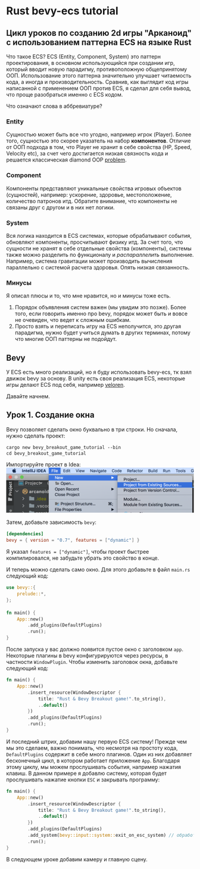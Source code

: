 # Rust bevy-ecs tutorial

## Цикл уроков по созданию 2d игры "Арканоид" с использованием паттерна ECS на языке Rust
Что такое ECS? ECS (Entity, Component, System) это паттерн проектирования, в основном использующийся при создании игр, который вводит новую парадигму, противоположную общепринятому ООП.
Использование этого паттерна значительно улучшает читаемость кода, а иногда и производительность.
Сравнив, как выглядит код игры написанной с применением ООП против ECS, я сделал для себя вывод, что проще разобраться именно с ECS кодом.

Что означают слова в аббревиатуре?
### Entity
Сущностью может быть все что угодно, например игрок (Player). Более того, сущностью это скорее указатель на набор **компонентов**. Отличие от ООП подхода в том, что Player не хранит в себе свойства (HP, Speed, Velocity etc), за счет чего достигается низкая связность кода и решается классическая diamond OOP [problem](shorturl.at/bKZ69).

### Component
Компоненты представляют уникальные свойства игровых объектов (сущностей), например: ускорение, здоровье, местоположение, количество патронов итд. Обратите внимание, что компоненты не связаны друг с другом и в них нет логики. 

### System
Вся логика находится в ECS системах, которые обрабатывают события, обновляют компоненты, просчитывают физику итд. За счет того, что сущности не хранят в себе отдельные свойства (компоненты), системы также можно разделить по функционалу и _распараллелить_ выполнение. Например, система гравитации может производить вычисления параллельно с системой расчета здоровья. Опять низкая связанность.

### Минусы
Я описал плюсы и то, что мне нравится, но и минусы тоже есть. 

1. Порядок объявления систем важен (мы увидим это позже). Более того, если говорить именно про bevy, порядок может быть и вовсе не очевиден, что ведет к сложным ошибкам.
2. Просто взять и переписать игру на ECS неполучится, это другая парадигма, нужно будет учиться думать в других терминах, потому что многие ООП паттерны не подойдут.

## Bevy
У ECS есть много реализаций, но я буду использовать bevy-ecs, тк взял движок bevy за основу. В unity есть своя реализация ECS, некоторые игры делают ECS под себя, например [veloren](https://github.com/veloren/veloren).

Давайте начнем.

## Урок 1. Создание окна

Bevy позволяет сделать окно буквально в три строки. 
Но сначала, нужно сделать проект:
```shell
cargo new bevy_breakout_game_tutorial --bin
cd bevy_breakout_game_tutorial
```

Импортируйте проект в Idea:
![Откройте проект в Idea](./docs/create-project-from-existing-sources.png)

Затем, добавьте зависимость `bevy`:
```toml
[dependencies]
bevy = { version = "0.7", features = ["dynamic"] }
```
Я указал `features = ["dynamic"]`, чтобы проект быстрее компилировался, не забудьте убрать это свойство в конце.

И теперь можно сделать само окно. Для этого добавьте в файл `main.rs` следующий код:
```rust
use bevy::{
    prelude::*,
};

fn main() {
    App::new()
        .add_plugins(DefaultPlugins)
        .run();
}
```
После запуска у вас должно появится пустое окно с заголовком `app`.
Некоторые плагины в bevy конфигурируются через ресурсы, в частности `WindowPlugin`. Чтобы изменить заголовок окна, добавьте следующий код:
```rust
fn main() {
    App::new()
        .insert_resource(WindowDescriptor {
            title: "Rust & Bevy Breakout game!".to_string(),
            ..default()
        })
        .add_plugins(DefaultPlugins)
        .run();
}
```
И последний штрих, добавим нашу первую ECS систему! 
Прежде чем мы это сделаем, важно понимать, что несмотря на простоту кода, `DefaultPlugins` содержит в себе много плагинов. 
Один из них добавляет бесконечный цикл, в котором работает приложение `App`. Благодаря этому циклу, мы можем прослушивать события, например нажатия клавиш. В данном примере я добавлю систему, которая будет прослушивать нажатие кнопки `ESC` и закрывать программу:
```rust
fn main() {
    App::new()
        .insert_resource(WindowDescriptor {
            title: "Rust & Bevy Breakout game!".to_string(),
            ..default()
        })
        .add_plugins(DefaultPlugins)
        .add_system(bevy::input::system::exit_on_esc_system) // обработчик кнопки ESC
        .run();
}
```

В следующем уроке добавим камеру и главную сцену.
